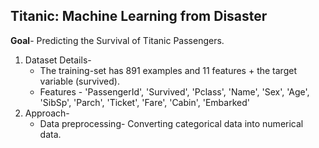 ## Titanic: Machine Learning from Disaster
**Goal**- Predicting the Survival of Titanic Passengers.
1. Dataset Details-
   * The training-set has 891 examples and 11 features + the target variable (survived).
   * Features - 'PassengerId', 'Survived', 'Pclass', 'Name', 'Sex', 'Age', 'SibSp', 'Parch', 'Ticket', 'Fare', 'Cabin', 'Embarked'
2. Approach-
   * Data preprocessing-
     Converting categorical data into numerical data.
     
    
